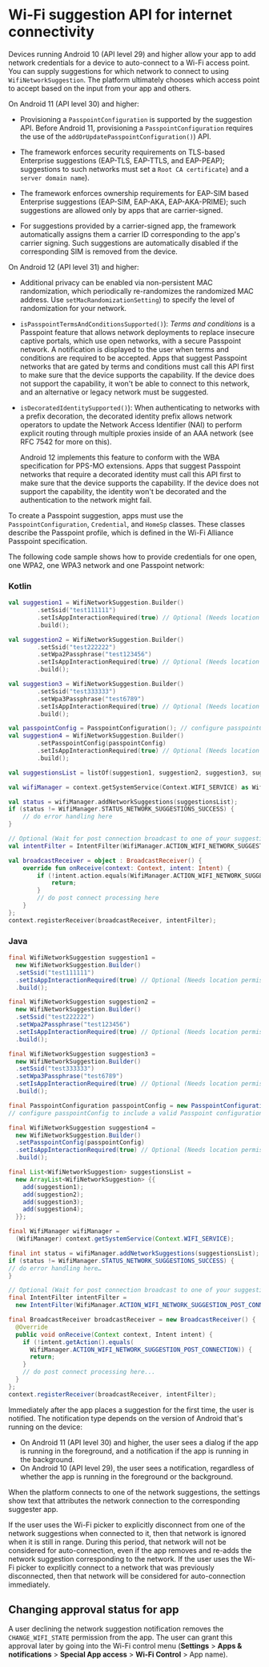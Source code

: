 # Wi-Fi suggestion API for internet connectivity

Devices running Android 10 (API level 29) and higher allow your app to add network credentials for a device to auto-connect to a Wi-Fi access point. You can supply suggestions for which network to connect to using `WifiNetworkSuggestion`. The platform ultimately chooses which access point to accept based on the input from your app and others.

On Android 11 (API level 30) and higher:

*   Provisioning a `PasspointConfiguration` is supported by the suggestion API. Before Android 11, provisioning a `PasspointConfiguration` requires the use of the `addOrUpdatePasspointConfiguration()`) API.
*   The framework enforces security requirements on TLS-based Enterprise suggestions (EAP-TLS, EAP-TTLS, and EAP-PEAP); suggestions to such networks must set a `Root CA certificate`) and a `server domain name`).

*   The framework enforces ownership requirements for EAP-SIM based Enterprise suggestions (EAP-SIM, EAP-AKA, EAP-AKA-PRIME); such suggestions are allowed only by apps that are carrier-signed.
*   For suggestions provided by a carrier-signed app, the framework automatically assigns them a carrier ID corresponding to the app's carrier signing. Such suggestions are automatically disabled if the corresponding SIM is removed from the device.

On Android 12 (API level 31) and higher:

*   Additional privacy can be enabled via non-persistent MAC randomization, which periodically re-randomizes the randomized MAC address. Use `setMacRandomizationSetting`) to specify the level of randomization for your network.
    
*   `isPasspointTermsAndConditionsSupported()`): _Terms and conditions_ is a Passpoint feature that allows network deployments to replace insecure captive portals, which use open networks, with a secure Passpoint network. A notification is displayed to the user when terms and conditions are required to be accepted. Apps that suggest Passpoint networks that are gated by terms and conditions must call this API first to make sure that the device supports the capability. If the device does not support the capability, it won't be able to connect to this network, and an alternative or legacy network must be suggested.
    
*   `isDecoratedIdentitySupported()`): When authenticating to networks with a prefix decoration, the decorated identity prefix allows network operators to update the Network Access Identifier (NAI) to perform explicit routing through multiple proxies inside of an AAA network (see RFC 7542 for more on this).
    
    Android 12 implements this feature to conform with the WBA specification for PPS-MO extensions. Apps that suggest Passpoint networks that require a decorated identity must call this API first to make sure that the device supports the capability. If the device does not support the capability, the identity won't be decorated and the authentication to the network might fail.
    

To create a Passpoint suggestion, apps must use the `PasspointConfiguration`, `Credential`, and `HomeSp` classes. These classes describe the Passpoint profile, which is defined in the Wi-Fi Alliance Passpoint specification.

The following code sample shows how to provide credentials for one open, one WPA2, one WPA3 network and one Passpoint network:

### Kotlin

```kotlin
val suggestion1 = WifiNetworkSuggestion.Builder()
        .setSsid("test111111")
        .setIsAppInteractionRequired(true) // Optional (Needs location permission)
        .build();

val suggestion2 = WifiNetworkSuggestion.Builder()
        .setSsid("test222222")
        .setWpa2Passphrase("test123456")
        .setIsAppInteractionRequired(true) // Optional (Needs location permission)
        .build();

val suggestion3 = WifiNetworkSuggestion.Builder()
        .setSsid("test333333")
        .setWpa3Passphrase("test6789")
        .setIsAppInteractionRequired(true) // Optional (Needs location permission)
        .build();

val passpointConfig = PasspointConfiguration(); // configure passpointConfig to include a valid Passpoint configuration
val suggestion4 = WifiNetworkSuggestion.Builder()
        .setPasspointConfig(passpointConfig)
        .setIsAppInteractionRequired(true) // Optional (Needs location permission)
        .build();

val suggestionsList = listOf(suggestion1, suggestion2, suggestion3, suggestion4);

val wifiManager = context.getSystemService(Context.WIFI_SERVICE) as WifiManager;

val status = wifiManager.addNetworkSuggestions(suggestionsList);
if (status != WifiManager.STATUS_NETWORK_SUGGESTIONS_SUCCESS) {
    // do error handling here
}

// Optional (Wait for post connection broadcast to one of your suggestions)
val intentFilter = IntentFilter(WifiManager.ACTION_WIFI_NETWORK_SUGGESTION_POST_CONNECTION);

val broadcastReceiver = object : BroadcastReceiver() {
    override fun onReceive(context: Context, intent: Intent) {
        if (!intent.action.equals(WifiManager.ACTION_WIFI_NETWORK_SUGGESTION_POST_CONNECTION)) {
            return;
        }
        // do post connect processing here
    }
};
context.registerReceiver(broadcastReceiver, intentFilter);
```

### Java

```java
final WifiNetworkSuggestion suggestion1 =
  new WifiNetworkSuggestion.Builder()
  .setSsid("test111111")
  .setIsAppInteractionRequired(true) // Optional (Needs location permission)
  .build();

final WifiNetworkSuggestion suggestion2 =
  new WifiNetworkSuggestion.Builder()
  .setSsid("test222222")
  .setWpa2Passphrase("test123456")
  .setIsAppInteractionRequired(true) // Optional (Needs location permission)
  .build();

final WifiNetworkSuggestion suggestion3 =
  new WifiNetworkSuggestion.Builder()
  .setSsid("test333333")
  .setWpa3Passphrase("test6789")
  .setIsAppInteractionRequired(true) // Optional (Needs location permission)
  .build();

final PasspointConfiguration passpointConfig = new PasspointConfiguration();
// configure passpointConfig to include a valid Passpoint configuration

final WifiNetworkSuggestion suggestion4 =
  new WifiNetworkSuggestion.Builder()
  .setPasspointConfig(passpointConfig)
  .setIsAppInteractionRequired(true) // Optional (Needs location permission)
  .build();

final List<WifiNetworkSuggestion> suggestionsList =
  new ArrayList<WifiNetworkSuggestion> {{
    add(suggestion1);
    add(suggestion2);
    add(suggestion3);
    add(suggestion4);
  }};

final WifiManager wifiManager =
  (WifiManager) context.getSystemService(Context.WIFI_SERVICE);

final int status = wifiManager.addNetworkSuggestions(suggestionsList);
if (status != WifiManager.STATUS_NETWORK_SUGGESTIONS_SUCCESS) {
// do error handling here…
}

// Optional (Wait for post connection broadcast to one of your suggestions)
final IntentFilter intentFilter =
  new IntentFilter(WifiManager.ACTION_WIFI_NETWORK_SUGGESTION_POST_CONNECTION);

final BroadcastReceiver broadcastReceiver = new BroadcastReceiver() {
  @Override
  public void onReceive(Context context, Intent intent) {
    if (!intent.getAction().equals(
      WifiManager.ACTION_WIFI_NETWORK_SUGGESTION_POST_CONNECTION)) {
      return;
    }
    // do post connect processing here...
  }
};
context.registerReceiver(broadcastReceiver, intentFilter);
```

Immediately after the app places a suggestion for the first time, the user is notified. The notification type depends on the version of Android that's running on the device:

*   On Android 11 (API level 30) and higher, the user sees a dialog if the app is running in the foreground, and a notification if the app is running in the background.
*   On Android 10 (API level 29), the user sees a notification, regardless of whether the app is running in the foreground or the background.

When the platform connects to one of the network suggestions, the settings show text that attributes the network connection to the corresponding suggester app.

If the user uses the Wi-Fi picker to explicitly disconnect from one of the network suggestions when connected to it, then that network is ignored when it is still in range. During this period, that network will not be considered for auto-connection, even if the app removes and re-adds the network suggestion corresponding to the network. If the user uses the Wi-Fi picker to explicitly connect to a network that was previously disconnected, then that network will be considered for auto-connection immediately.

Changing approval status for app
--------------------------------

A user declining the network suggestion notification removes the `CHANGE_WIFI_STATE` permission from the app. The user can grant this approval later by going into the Wi-Fi control menu (**Settings** > **Apps & notifications** > **Special App access** > **Wi-Fi Control** > App name).